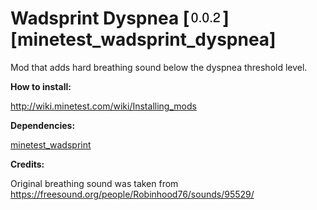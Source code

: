 # Wadsprint Dyspnea [![Version](/util/version.png)] [minetest_wadsprint_dyspnea] 

Mod that adds hard breathing sound below the dyspnea threshold level.

**How to install:**

http://wiki.minetest.com/wiki/Installing_mods

**Dependencies:**

[minetest_wadsprint](https://github.com/aa6/minetest_wadsprint)

**Credits:**

Original breathing sound was taken from https://freesound.org/people/Robinhood76/sounds/95529/